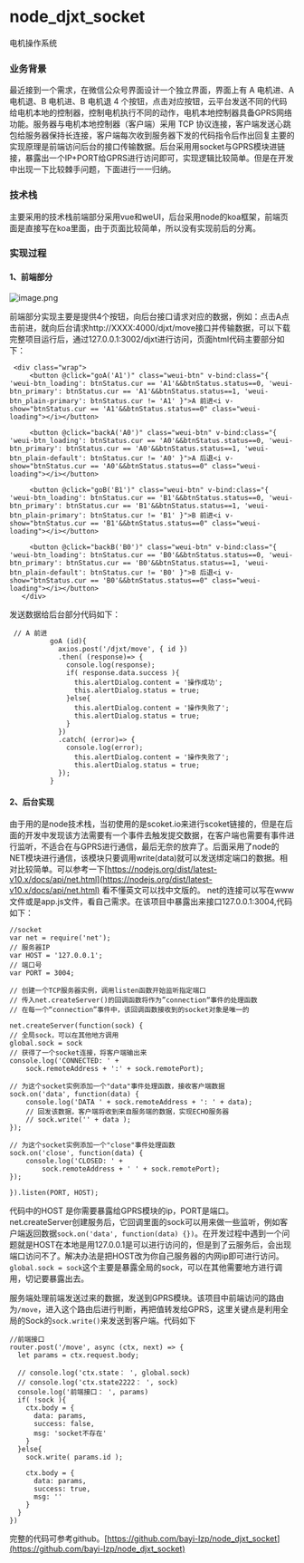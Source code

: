 # node_djxt_socket
电机操作系统
### 业务背景

最近接到一个需求，在微信公众号界面设计一个独立界面，界面上有 A 电机进、A 电机退、B 电机进、B 电机退 4 个按钮，点击对应按钮，云平台发送不同的代码给电机本地的控制器，控制电机执行不同的动作，电机本地控制器具备GPRS网络功能。服务器与电机本地控制器（客户端）采用 TCP 协议连接，客户端发送心跳包给服务器保持长连接，客户端每次收到服务器下发的代码指令后作出回复主要的实现原理是前端访问后台的接口传输数据。后台采用用socket与GPRS模块进链接，暴露出一个IP+PORT给GPRS进行访问即可，实现逻辑比较简单。但是在开发中出现一下比较棘手问题，下面进行一一归纳。

### 技术栈

主要采用的技术栈前端部分采用vue和weUI，后台采用node的koa框架，前端页面是直接写在koa里面，由于页面比较简单，所以没有实现前后的分离。

### 实现过程

 #### 1、前端部分
![image.png](https://upload-images.jianshu.io/upload_images/14483412-6d3448a6d602e134.png?imageMogr2/auto-orient/strip%7CimageView2/2/w/1240)

前端部分实现主要是提供4个按钮，向后台接口请求对应的数据，例如：点击A点击前进，就向后台请求http://XXXX:4000/djxt/move接口并传输数据，可以下载完整项目运行后，通过127.0.0.1:3002/djxt进行访问，页面html代码主要部分如下：
 ```
  <div class="wrap">
      <button @click="goA('A1')" class="weui-btn" v-bind:class="{ 'weui-btn_loading': btnStatus.cur == 'A1'&&btnStatus.status==0, 'weui-btn_primary': btnStatus.cur == 'A1'&&btnStatus.status==1, 'weui-btn_plain-primary': btnStatus.cur != 'A1' }">A 前进<i v-show="btnStatus.cur == 'A1'&&btnStatus.status==0" class="weui-loading"></i></button>

      <button @click="backA('A0')" class="weui-btn" v-bind:class="{ 'weui-btn_loading': btnStatus.cur == 'A0'&&btnStatus.status==0, 'weui-btn_primary': btnStatus.cur == 'A0'&&btnStatus.status==1, 'weui-btn_plain-default': btnStatus.cur != 'A0' }">A 后退<i v-show="btnStatus.cur == 'A0'&&btnStatus.status==0" class="weui-loading"></i></button>

      <button @click="goB('B1')" class="weui-btn" v-bind:class="{ 'weui-btn_loading': btnStatus.cur == 'B1'&&btnStatus.status==0, 'weui-btn_primary': btnStatus.cur == 'B1'&&btnStatus.status==1, 'weui-btn_plain-primary': btnStatus.cur != 'B1' }">B 前进<i v-show="btnStatus.cur == 'B1'&&btnStatus.status==0" class="weui-loading"></i></button>
      
      <button @click="backB('B0')" class="weui-btn" v-bind:class="{ 'weui-btn_loading': btnStatus.cur == 'B0'&&btnStatus.status==0, 'weui-btn_primary': btnStatus.cur == 'B0'&&btnStatus.status==1, 'weui-btn_plain-default': btnStatus.cur != 'B0' }">B 后退<i v-show="btnStatus.cur == 'B0'&&btnStatus.status==0" class="weui-loading"></i></button>
    </div>
 ```
发送数据给后台部分代码如下：

```
 // A 前进
          goA (id){
            axios.post('/djxt/move', { id })
            .then( (response)=> {
              console.log(response);
              if( response.data.success ){
                this.alertDialog.content = '操作成功';
                this.alertDialog.status = true;
              }else{
                this.alertDialog.content = '操作失败了';
                this.alertDialog.status = true;
              }
            })
            .catch( (error)=> {
              console.log(error);
                this.alertDialog.content = '操作失败了';
                this.alertDialog.status = true;
            });
          }
```

#### 2、后台实现

由于用的是node技术栈，当初使用的是scoket.io来进行scoket链接的，但是在后面的开发中发现该方法需要有一个事件去触发提交数据，在客户端也需要有事件进行监听，不适合在与GPRS进行通信，最后无奈的放弃了。后面采用了node的NET模块进行通信，该模块只要调用write(data)就可以发送绑定端口的数据。相对比较简单。可以参考一下[https://nodejs.org/dist/latest-v10.x/docs/api/net.html](https://nodejs.org/dist/latest-v10.x/docs/api/net.html) 看不懂英文可以找中文版的。
net的连接可以写在www文件或是app.js文件，看自己需求。在该项目中暴露出来接口127.0.0.1:3004,代码如下：
```
//socket
var net = require('net');
// 服务器IP
var HOST = '127.0.0.1';
// 端口号
var PORT = 3004;

// 创建一个TCP服务器实例，调用listen函数开始监听指定端口
// 传入net.createServer()的回调函数将作为”connection“事件的处理函数
// 在每一个“connection”事件中，该回调函数接收到的socket对象是唯一的

net.createServer(function(sock) {
// 全局sock，可以在其他地方调用
global.sock = sock
// 获得了一个socket连接，将客户端输出来
console.log('CONNECTED: ' +
    sock.remoteAddress + ':' + sock.remotePort);

// 为这个socket实例添加一个"data"事件处理函数，接收客户端数据
sock.on('data', function(data) {
    console.log('DATA ' + sock.remoteAddress + ': ' + data);
    // 回发该数据，客户端将收到来自服务端的数据，实现ECHO服务器
    // sock.write('' + data );
});

// 为这个socket实例添加一个"close"事件处理函数
sock.on('close', function(data) {
    console.log('CLOSED: ' +
        sock.remoteAddress + ' ' + sock.remotePort);
});

}).listen(PORT, HOST);

```
代码中的HOST 是你需要暴露给GPRS模块的ip，PORT是端口。net.createServer创建服务后，它回调里面的sock可以用来做一些监听，例如客户端返回数据```sock.on('data', function(data) {})```。在开发过程中遇到一个问题就是HOST在本地是用127.0.0.1是可以进行访问的，但是到了云服务后，会出现端口访问不了。解决办法是把HOST改为你自己服务器的内网ip即可进行访问。```global.sock = sock```这个主要是暴露全局的sock，可以在其他需要地方进行调用，切记要暴露出去。

服务端处理前端发送过来的数据，发送到GPRS模块。该项目中前端访问的路由为```/move```，进入这个路由后进行判断，再把值转发给GPRS，这里关键点是利用全局的Sock的```sock.write()```来发送到客户端。代码如下

```
//前端接口
router.post('/move', async (ctx, next) => {
  let params = ctx.request.body;
  
  // console.log('ctx.state： ', global.sock)
  // console.log('ctx.state2222： ', sock)
  console.log('前端接口： ', params)
  if( !sock ){
    ctx.body = {
      data: params,
      success: false,
      msg: 'socket不存在'
    }
  }else{
    sock.write( params.id );

    ctx.body = {
      data: params,
      success: true,
      msg: ''
    }
  }
})

```
完整的代码可参考github。[https://github.com/bayi-lzp/node_djxt_socket](https://github.com/bayi-lzp/node_djxt_socket)




 


